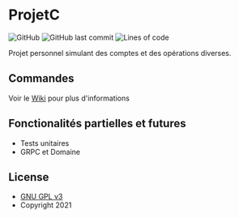 # ProjetC
![GitHub](https://img.shields.io/github/license/Dalto1/ProjetC)
![GitHub last commit](https://img.shields.io/github/last-commit/Dalto1/ProjetC)
![Lines of code](https://img.shields.io/tokei/lines/github/Dalto1/ProjetC)

Projet personnel simulant des comptes et des opérations diverses.

## Commandes
Voir le [Wiki](../../wiki/Accueil) pour plus d'informations

## Fonctionalités partielles et futures
* Tests unitaires
* GRPC et Domaine

## License

* [GNU GPL v3](http://www.gnu.org/licenses/gpl.html)
* Copyright 2021

